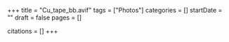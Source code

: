 +++
title = "Cu_tape_bb.avif"
tags = ["Photos"]
categories = []
startDate = ""
draft = false
pages = []

citations = []
+++
